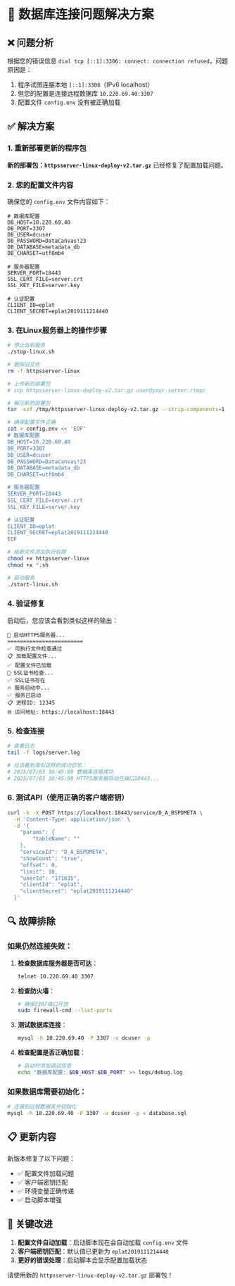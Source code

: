 # 🔧 数据库连接问题解决方案

## ❌ 问题分析

根据您的错误信息 `dial tcp [::1]:3306: connect: connection refused`，问题原因是：

1. 程序试图连接本地 `[::1]:3306`（IPv6 localhost）
2. 但您的配置是连接远程数据库 `10.220.69.40:3307`
3. 配置文件 `config.env` 没有被正确加载

## ✅ 解决方案

### 1. 重新部署更新的程序包

**新的部署包：`httpsserver-linux-deploy-v2.tar.gz`** 已经修复了配置加载问题。

### 2. 您的配置文件内容

确保您的 `config.env` 文件内容如下：

```env
# 数据库配置
DB_HOST=10.220.69.40
DB_PORT=3307
DB_USER=dcuser
DB_PASSWORD=DataCanvas!23
DB_DATABASE=metadata_db
DB_CHARSET=utf8mb4

# 服务器配置
SERVER_PORT=18443
SSL_CERT_FILE=server.crt
SSL_KEY_FILE=server.key

# 认证配置
CLIENT_ID=eplat
CLIENT_SECRET=eplat2019111214440
```

### 3. 在Linux服务器上的操作步骤

```bash
# 停止当前服务
./stop-linux.sh

# 删除旧文件
rm -f httpsserver-linux

# 上传新的部署包
# scp httpsserver-linux-deploy-v2.tar.gz user@your-server:/tmp/

# 解压新的部署包
tar -xzf /tmp/httpsserver-linux-deploy-v2.tar.gz --strip-components=1

# 确保配置文件正确
cat > config.env << 'EOF'
# 数据库配置
DB_HOST=10.220.69.40
DB_PORT=3307
DB_USER=dcuser
DB_PASSWORD=DataCanvas!23
DB_DATABASE=metadata_db
DB_CHARSET=utf8mb4

# 服务器配置
SERVER_PORT=18443
SSL_CERT_FILE=server.crt
SSL_KEY_FILE=server.key

# 认证配置
CLIENT_ID=eplat
CLIENT_SECRET=eplat2019111214440
EOF

# 给新文件添加执行权限
chmod +x httpsserver-linux
chmod +x *.sh

# 启动服务
./start-linux.sh
```

### 4. 验证修复

启动后，您应该会看到类似这样的输出：

```
🚀 启动HTTPS服务器...
========================
✅ 可执行文件检查通过
📋 加载配置文件...
✅ 配置文件已加载
🔐 SSL证书检查...
✅ SSL证书存在
🔥 服务启动中...
✅ 服务已启动
📋 进程ID: 12345
🌐 访问地址: https://localhost:18443
```

### 5. 检查连接

```bash
# 查看日志
tail -f logs/server.log

# 应该看到类似这样的成功日志：
# 2025/07/03 16:45:00 数据库连接成功
# 2025/07/03 16:45:00 HTTPS服务器启动在端口18443...
```

### 6. 测试API（使用正确的客户端密钥）

```bash
curl -k -X POST https://localhost:18443/service/D_A_BSPDMETA \
  -H 'Content-Type: application/json' \
  -d '{
    "params": {
        "tableName": ""
    },
    "serviceId": "D_A_BSPDMETA",
    "showCount": "true",
    "offset": 0,
    "limit": 10,
    "userId": "171635",
    "clientId": "eplat",
    "clientSecret": "eplat2019111214440"
  }'
```

## 🔍 故障排除

### 如果仍然连接失败：

1. **检查数据库服务器是否可达**：
   ```bash
   telnet 10.220.69.40 3307
   ```

2. **检查防火墙**：
   ```bash
   # 确保3307端口开放
   sudo firewall-cmd --list-ports
   ```

3. **测试数据库连接**：
   ```bash
   mysql -h 10.220.69.40 -P 3307 -u dcuser -p
   ```

4. **检查配置是否正确加载**：
   ```bash
   # 启动时添加调试信息
   echo "数据库配置: $DB_HOST:$DB_PORT" >> logs/debug.log
   ```

### 如果数据库需要初始化：

```bash
# 连接到远程数据库并初始化
mysql -h 10.220.69.40 -P 3307 -u dcuser -p < database.sql
```

## 📋 更新内容

新版本修复了以下问题：
- ✅ 配置文件加载问题
- ✅ 客户端密钥匹配
- ✅ 环境变量正确传递
- ✅ 启动脚本增强

## 🎯 关键改进

1. **配置文件自动加载**：启动脚本现在会自动加载 `config.env` 文件
2. **客户端密钥匹配**：默认值已更新为 `eplat2019111214440`
3. **更好的错误处理**：启动脚本会显示配置加载状态

请使用新的 `httpsserver-linux-deploy-v2.tar.gz` 部署包！ 